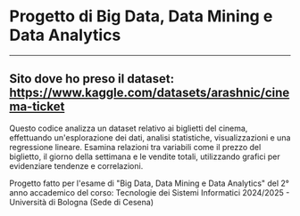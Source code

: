 # Progetto di Big Data, Data Mining e Data Analytics
---
Sito dove ho preso il dataset: https://www.kaggle.com/datasets/arashnic/cinema-ticket
---
Questo codice analizza un dataset relativo ai biglietti del cinema, effettuando un'esplorazione dei dati, analisi statistiche, visualizzazioni e una regressione lineare. Esamina relazioni tra variabili come il prezzo del biglietto, il giorno della settimana e le vendite totali, utilizzando grafici per evidenziare tendenze e correlazioni.

Progetto fatto per l'esame di "Big Data, Data Mining e Data Analytics" del 2° anno accademico del corso: Tecnologie dei Sistemi Informatici 2024/2025 - Università di Bologna (Sede di Cesena)


